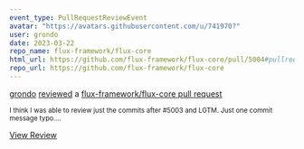 ```yaml
---
event_type: PullRequestReviewEvent
avatar: "https://avatars.githubusercontent.com/u/741970?"
user: grondo
date: 2023-03-22
repo_name: flux-framework/flux-core
html_url: https://github.com/flux-framework/flux-core/pull/5004#pullrequestreview-1353569291
repo_url: https://github.com/flux-framework/flux-core
---
```


<a href='https://github.com/grondo' target='_blank'>grondo</a> <a href='https://github.com/flux-framework/flux-core/pull/5004#pullrequestreview-1353569291' target='_blank'>reviewed</a> a <a href='https://github.com/flux-framework/flux-core/pull/5004' target='_blank'>flux-framework/flux-core pull request</a>

<small>I think I was able to review just the commits after #5003 and LGTM. Just one commit message typo....</small>

<a href='https://github.com/flux-framework/flux-core/pull/5004#pullrequestreview-1353569291' target='_blank'>View Review</a>